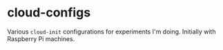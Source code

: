 # cloud-configs

Various `cloud-init` configurations for experiments I'm doing. Initially with Raspberry Pi machines.
